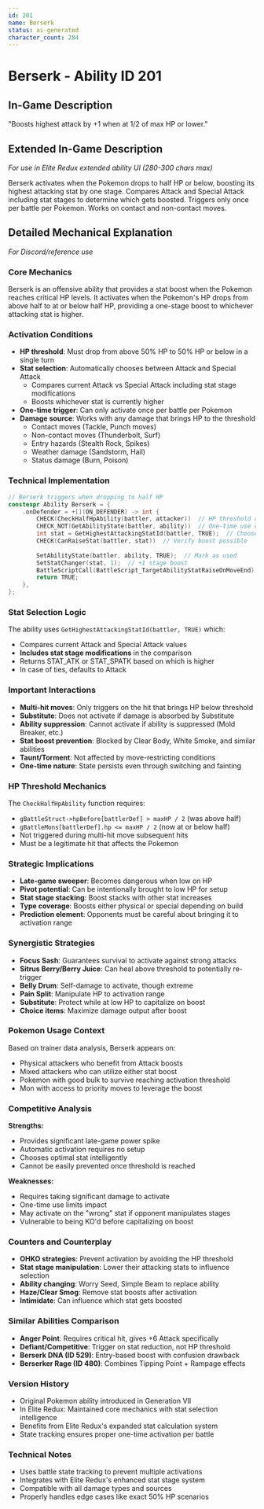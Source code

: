```yaml
---
id: 201
name: Berserk
status: ai-generated
character_count: 284
---
```


# Berserk - Ability ID 201

## In-Game Description
"Boosts highest attack by +1 when at 1/2 of max HP or lower."

## Extended In-Game Description
*For use in Elite Redux extended ability UI (280-300 chars max)*

Berserk activates when the Pokemon drops to half HP or below, boosting its highest attacking stat by one stage. Compares Attack and Special Attack including stat stages to determine which gets boosted. Triggers only once per battle per Pokemon. Works on contact and non-contact moves.

## Detailed Mechanical Explanation
*For Discord/reference use*

### Core Mechanics
Berserk is an offensive ability that provides a stat boost when the Pokemon reaches critical HP levels. It activates when the Pokemon's HP drops from above half to at or below half HP, providing a one-stage boost to whichever attacking stat is higher.

### Activation Conditions
- **HP threshold**: Must drop from above 50% HP to 50% HP or below in a single turn
- **Stat selection**: Automatically chooses between Attack and Special Attack
  - Compares current Attack vs Special Attack including stat stage modifications
  - Boosts whichever stat is currently higher
- **One-time trigger**: Can only activate once per battle per Pokemon
- **Damage source**: Works with any damage that brings HP to the threshold
  - Contact moves (Tackle, Punch moves)
  - Non-contact moves (Thunderbolt, Surf)
  - Entry hazards (Stealth Rock, Spikes)
  - Weather damage (Sandstorm, Hail)
  - Status damage (Burn, Poison)

### Technical Implementation
```c
// Berserk triggers when dropping to half HP
constexpr Ability Berserk = {
    .onDefender = +[](ON_DEFENDER) -> int {
        CHECK(CheckHalfHpAbility(battler, attacker))  // HP threshold check
        CHECK_NOT(GetAbilityState(battler, ability))  // One-time use check
        int stat = GetHighestAttackingStatId(battler, TRUE);  // Choose stat
        CHECK(CanRaiseStat(battler, stat))  // Verify boost possible
        
        SetAbilityState(battler, ability, TRUE);  // Mark as used
        SetStatChanger(stat, 1);  // +1 stage boost
        BattleScriptCall(BattleScript_TargetAbilityStatRaiseOnMoveEnd);
        return TRUE;
    },
};
```

### Stat Selection Logic
The ability uses `GetHighestAttackingStatId(battler, TRUE)` which:
- Compares current Attack and Special Attack values
- **Includes stat stage modifications** in the comparison
- Returns STAT_ATK or STAT_SPATK based on which is higher
- In case of ties, defaults to Attack

### Important Interactions
- **Multi-hit moves**: Only triggers on the hit that brings HP below threshold
- **Substitute**: Does not activate if damage is absorbed by Substitute
- **Ability suppression**: Cannot activate if ability is suppressed (Mold Breaker, etc.)
- **Stat boost prevention**: Blocked by Clear Body, White Smoke, and similar abilities
- **Taunt/Torment**: Not affected by move-restricting conditions
- **One-time nature**: State persists even through switching and fainting

### HP Threshold Mechanics
The `CheckHalfHpAbility` function requires:
- `gBattleStruct->hpBefore[battlerDef] > maxHP / 2` (was above half)
- `gBattleMons[battlerDef].hp <= maxHP / 2` (now at or below half)
- Not triggered during multi-hit move subsequent hits
- Must be a legitimate hit that affects the Pokemon

### Strategic Implications
- **Late-game sweeper**: Becomes dangerous when low on HP
- **Pivot potential**: Can be intentionally brought to low HP for setup
- **Stat stage stacking**: Boost stacks with other stat increases
- **Type coverage**: Boosts either physical or special depending on build
- **Prediction element**: Opponents must be careful about bringing it to activation range

### Synergistic Strategies
- **Focus Sash**: Guarantees survival to activate against strong attacks
- **Sitrus Berry/Berry Juice**: Can heal above threshold to potentially re-trigger
- **Belly Drum**: Self-damage to activate, though extreme
- **Pain Split**: Manipulate HP to activation range
- **Substitute**: Protect while at low HP to capitalize on boost
- **Choice items**: Maximize damage output after boost

### Pokemon Usage Context
Based on trainer data analysis, Berserk appears on:
- Physical attackers who benefit from Attack boosts
- Mixed attackers who can utilize either stat boost
- Pokemon with good bulk to survive reaching activation threshold
- Mon with access to priority moves to leverage the boost

### Competitive Analysis
**Strengths:**
- Provides significant late-game power spike
- Automatic activation requires no setup
- Chooses optimal stat intelligently
- Cannot be easily prevented once threshold is reached

**Weaknesses:**
- Requires taking significant damage to activate
- One-time use limits impact
- May activate on the "wrong" stat if opponent manipulates stages
- Vulnerable to being KO'd before capitalizing on boost

### Counters and Counterplay
- **OHKO strategies**: Prevent activation by avoiding the HP threshold
- **Stat stage manipulation**: Lower their attacking stats to influence selection
- **Ability changing**: Worry Seed, Simple Beam to replace ability
- **Haze/Clear Smog**: Remove stat boosts after activation
- **Intimidate**: Can influence which stat gets boosted

### Similar Abilities Comparison
- **Anger Point**: Requires critical hit, gives +6 Attack specifically
- **Defiant/Competitive**: Trigger on stat reduction, not HP threshold
- **Berserk DNA (ID 529)**: Entry-based boost with confusion drawback
- **Berserker Rage (ID 480)**: Combines Tipping Point + Rampage effects

### Version History
- Original Pokemon ability introduced in Generation VII
- In Elite Redux: Maintained core mechanics with stat selection intelligence
- Benefits from Elite Redux's expanded stat calculation system
- State tracking ensures proper one-time activation per battle

### Technical Notes
- Uses battle state tracking to prevent multiple activations
- Integrates with Elite Redux's enhanced stat stage system
- Compatible with all damage types and sources
- Properly handles edge cases like exact 50% HP scenarios